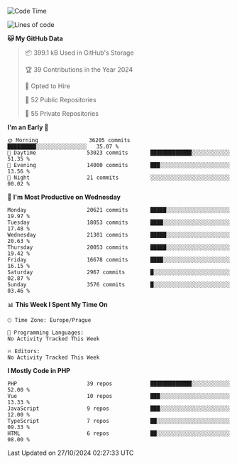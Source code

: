 <!--START_SECTION:waka-->
![Code Time](http://img.shields.io/badge/Code%20Time-1%2C583%20hrs%2058%20mins-blue)

![Lines of code](https://img.shields.io/badge/From%20Hello%20World%20I%27ve%20Written-32.5%20million%20lines%20of%20code-blue)

**🐱 My GitHub Data** 

> 📦 399.1 kB Used in GitHub's Storage 
 > 
> 🏆 39 Contributions in the Year 2024
 > 
> 💼 Opted to Hire
 > 
> 📜 52 Public Repositories 
 > 
> 🔑 55 Private Repositories 
 > 
**I'm an Early 🐤** 

```text
🌞 Morning                36205 commits       █████████░░░░░░░░░░░░░░░░   35.07 % 
🌆 Daytime                53023 commits       █████████████░░░░░░░░░░░░   51.35 % 
🌃 Evening                14000 commits       ███░░░░░░░░░░░░░░░░░░░░░░   13.56 % 
🌙 Night                  21 commits          ░░░░░░░░░░░░░░░░░░░░░░░░░   00.02 % 
```
📅 **I'm Most Productive on Wednesday** 

```text
Monday                   20621 commits       █████░░░░░░░░░░░░░░░░░░░░   19.97 % 
Tuesday                  18053 commits       ████░░░░░░░░░░░░░░░░░░░░░   17.48 % 
Wednesday                21301 commits       █████░░░░░░░░░░░░░░░░░░░░   20.63 % 
Thursday                 20053 commits       █████░░░░░░░░░░░░░░░░░░░░   19.42 % 
Friday                   16678 commits       ████░░░░░░░░░░░░░░░░░░░░░   16.15 % 
Saturday                 2967 commits        █░░░░░░░░░░░░░░░░░░░░░░░░   02.87 % 
Sunday                   3576 commits        █░░░░░░░░░░░░░░░░░░░░░░░░   03.46 % 
```


📊 **This Week I Spent My Time On** 

```text
🕑︎ Time Zone: Europe/Prague

💬 Programming Languages: 
No Activity Tracked This Week

🔥 Editors: 
No Activity Tracked This Week
```

**I Mostly Code in PHP** 

```text
PHP                      39 repos            █████████████░░░░░░░░░░░░   52.00 % 
Vue                      10 repos            ███░░░░░░░░░░░░░░░░░░░░░░   13.33 % 
JavaScript               9 repos             ███░░░░░░░░░░░░░░░░░░░░░░   12.00 % 
TypeScript               7 repos             ██░░░░░░░░░░░░░░░░░░░░░░░   09.33 % 
HTML                     6 repos             ██░░░░░░░░░░░░░░░░░░░░░░░   08.00 % 
```




 Last Updated on 27/10/2024 02:27:33 UTC
<!--END_SECTION:waka-->
<!--
**AlexKratky/AlexKratky** is a ✨ _special_ ✨ repository because its `README.md` (this file) appears on your GitHub profile.

Here are some ideas to get you started:

- 🔭 I’m currently working on ...
- 🌱 I’m currently learning ...
- 👯 I’m looking to collaborate on ...
- 🤔 I’m looking for help with ...
- 💬 Ask me about ...
- 📫 How to reach me: ...
- 😄 Pronouns: ...
- ⚡ Fun fact: ...
-->
